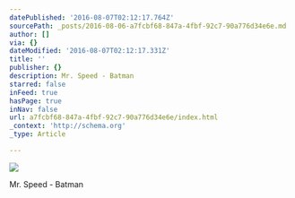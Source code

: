 ```yaml
---
datePublished: '2016-08-07T02:12:17.764Z'
sourcePath: _posts/2016-08-06-a7fcbf68-847a-4fbf-92c7-90a776d34e6e.md
author: []
via: {}
dateModified: '2016-08-07T02:12:17.331Z'
title: ''
publisher: {}
description: Mr. Speed - Batman
starred: false
inFeed: true
hasPage: true
inNav: false
url: a7fcbf68-847a-4fbf-92c7-90a776d34e6e/index.html
_context: 'http://schema.org'
_type: Article

---
```

![](https://imgflo.herokuapp.com/graph/vahj1ThiexotieMo/dd22d544fd5253a391ac1473ead4895c/croprotate.jpg?cropheight=1793&cropwidth=7087&degrees=0&input=https%3A%2F%2Fthe-grid-user-content.s3-us-west-2.amazonaws.com%2Fabd27d21-4b0b-480e-8826-df5db04d14ac.jpg&x=0&y=0)

Mr. Speed - Batman